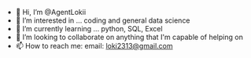 - 👋 Hi, I’m @AgentLokii
- 👀 I’m interested in ... coding and general data science 
- 🌱 I’m currently learning ... python, SQL, Excel
- 💞️ I’m looking to collaborate on anything that I'm capable of helping on
- 📫 How to reach me: email: loki2313@gmail.com

<!---
AgentLokii/AgentLokii is a ✨ special ✨ repository because its `README.md` (this file) appears on your GitHub profile.
You can click the Preview link to take a look at your changes.
--->
